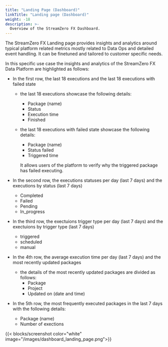 ```yaml
---
title: "Landing Page (Dashboard)"
linkTitle: "Landing page (Dashboard)"
weight: -18
description: >-
  Overview of the StreamZero FX Dashboard.
---
```


The StreamZero FX  Landing page provides insights and analytics around typical platform related metrics mostly related to Data Ops and detailed event handling. It can be finetuned and tailored to customer specific needs. 

In this specific use case the insights and analytics of the StreamZero FX Data Platform are highlighted as follows:

- In the first row, the last 18 executions and the last 18 executions with failed state

  - the last 18 executions showcase the following details:

    - Package (name)
    - Status
    - Execution time
    - Finished

  - the last 18 executions with failed state showcase the following details:

    - Package (name)
    - Status failed
    - Triggered time 

    It allows users of the platform to verify why the triggered package has failed executing.

- In the second row, the executions statuses per day (last 7 days) and the executions by status (last 7 days)

  - Completed
  - Failed
  - Pending
  - In_progress

- In the third row, the exectuions trigger type per day (last 7 days) and the exectuions by trigger type (last 7 days)

  - triggered
  - scheduled
  - manual

- In the 4th row, the average execution time per day (last 7 days) and the most recently updated packages

  - the details of the most recently updated packages are divided as follows:
    - Package
    - Project
    - Updated on (date and time)

- In the 5th row, the most frequently executed packages in the last 7 days with the following details:

  - Package (name)
  - Number of exections

{{< blocks/screenshot color="white" image="/images/dashboard_landing_page.png">}}
